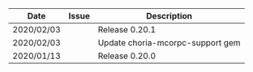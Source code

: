 |Date      |Issue |Description                                                                                              |
|----------|------|---------------------------------------------------------------------------------------------------------|
|2020/02/03|      |Release 0.20.1                                                                                           |
|2020/02/03|      |Update choria-mcorpc-support gem                                                                         |
|2020/01/13|      |Release 0.20.0                                                                                           |
